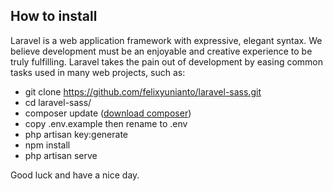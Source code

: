 ## How to install

Laravel is a web application framework with expressive, elegant syntax. We believe development must be an enjoyable and creative experience to be truly fulfilling. Laravel takes the pain out of development by easing common tasks used in many web projects, such as:

- git clone https://github.com/felixyunianto/laravel-sass.git
- cd laravel-sass/
- composer update ([download composer](https://getcomposer.org/))
- copy .env.example then rename to .env
- php artisan key:generate
- npm install
- php artisan serve

Good luck and have a nice day.
